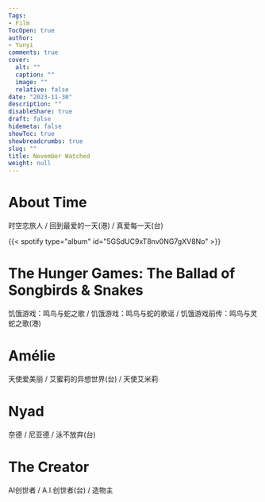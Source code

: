 ```yaml
---
Tags:
- Film
TocOpen: true
author:
- Yunyi
comments: true
cover:
  alt: ""
  caption: ""
  image: ""
  relative: false
date: "2023-11-30"
description: ""
disableShare: true
draft: false
hidemeta: false
showToc: true
showbreadcrumbs: true
slug: ""
title: November Watched
weight: null
---
```


# About Time
时空恋旅人 / 回到最爱的一天(港) / 真爱每一天(台)

{{< spotify type="album" id="5GSdUC9xT8nv0NG7gXV8No" >}}

# The Hunger Games: The Ballad of Songbirds & Snakes
饥饿游戏：鸣鸟与蛇之歌 / 饥饿游戏：鸣鸟与蛇的歌谣 / 饥饿游戏前传：鸣鸟与灵蛇之歌(港)

# Amélie
天使爱美丽 / 艾蜜莉的异想世界(台) / 天使艾米莉

# Nyad
奈德 / 尼亚德 / 泳不放弃(台)

#  The Creator
AI创世者 / A.I.创世者(台) / 造物主